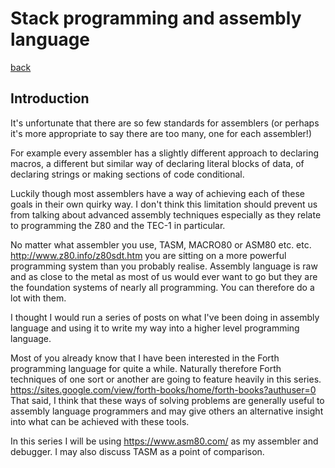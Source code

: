 # Stack programming and assembly language

[back](./index.md)

## Introduction

It's unfortunate that there are so few standards for assemblers (or perhaps it's more appropriate to say there are too many, one for each assembler!)

For example every assembler has a slightly different approach to declaring macros, a different but similar way of declaring literal blocks of data, of declaring strings or making sections of code conditional.

Luckily though most assemblers have a way of achieving each of these goals in their own quirky way. I don't think this limitation should prevent us from talking about advanced assembly techniques especially as they relate to programming the Z80 and the TEC-1 in particular.

No matter what assembler you use, TASM, MACRO80 or ASM80 etc. etc. http://www.z80.info/z80sdt.htm you are sitting on a more powerful programming system than you probably realise. Assembly language is raw and as close to the metal as most of us would ever want to go but they are the foundation systems of nearly all programming. You can therefore do a lot with them.

I thought I would run a series of posts on what I've been doing in assembly language and using it to write my way into a higher level programming language.

Most of you already know that I have been interested in the Forth programming language for quite a while. Naturally therefore Forth techniques of one sort or another are going to feature heavily in this series. https://sites.google.com/view/forth-books/home/forth-books?authuser=0 That said, I think that these ways of solving problems are generally useful to assembly language programmers and may give others an alternative insight into what can be achieved with these tools.

In this series I will be using https://www.asm80.com/ as my assembler and debugger. I may also discuss TASM as a point of comparison.
